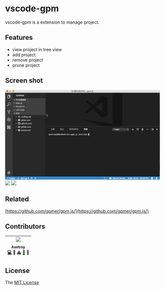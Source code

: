 # vscode-gpm

vscode-gpm is a extension to manage project.

## Features

* view project in tree view
* add project
* remove project
* prune project

## Screen shot

![](https://github.com/axetroy/vscode-gpm/raw/master/resources/screenshot/add.gif)
![](https://github.com/axetroy/vscode-gpm/raw/master/resources/screenshot/edit.gif)
![](https://github.com/axetroy/vscode-gpm/raw/master/resources/screenshot/open.gif)

## Related

[https://github.com/gpmer/gpm.js/](https://github.com/gpmer/gpm.js/)

## Contributors

<!-- ALL-CONTRIBUTORS-LIST:START - Do not remove or modify this section -->

| [<img src="https://avatars1.githubusercontent.com/u/9758711?v=3" width="100px;"/><br /><sub>Axetroy</sub>](http://axetroy.github.io)<br />[💻](https://github.com/axetroy/kost/commits?author=axetroy) 🔌 [⚠️](https://github.com/axetroy/kost/commits?author=axetroy) [🐛](https://github.com/axetroy/kost/issues?q=author%3Aaxetroy) 🎨 |
| :---------------------------------------------------------------------------------------------------------------------------------------------------------------------------------------------------------------------------------------------------------------------------------------------------------------------------------------: |


<!-- ALL-CONTRIBUTORS-LIST:END -->

## License

The [MIT License](https://github.com/axetroy/vscode-gpm/blob/master/LICENSE)
